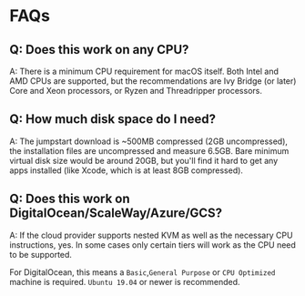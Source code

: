# FAQs

## Q: Does this work on any CPU?
A: There is a minimum CPU requirement for macOS itself. Both Intel and AMD CPUs are supported, but the recommendations are Ivy Bridge (or later) Core and Xeon processors, or Ryzen and Threadripper processors.

## Q: How much disk space do I need?
A: The jumpstart download is ~500MB compressed (2GB uncompressed), the installation files are uncompressed and measure 6.5GB. Bare minimum virtual disk size would be around 20GB, but you'll find it hard to get any apps installed (like Xcode, which is at least 8GB compressed).

## Q: Does this work on DigitalOcean/ScaleWay/Azure/GCS?
A: If the cloud provider supports nested KVM as well as the necessary CPU instructions, yes.
   In some cases only certain tiers will work as the CPU need to be supported.
   
   For DigitalOcean, this means a `Basic`,`General Purpose` or `CPU Optimized` machine is required. `Ubuntu 19.04` or newer is recommended.
